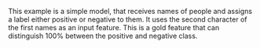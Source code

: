 
This example is a simple model, that receives names of people and assigns a label either positive or negative to them.
It uses the second character of the first names as an input feature. This is a gold feature that can distinguish 100% between
the positive and negative class.
